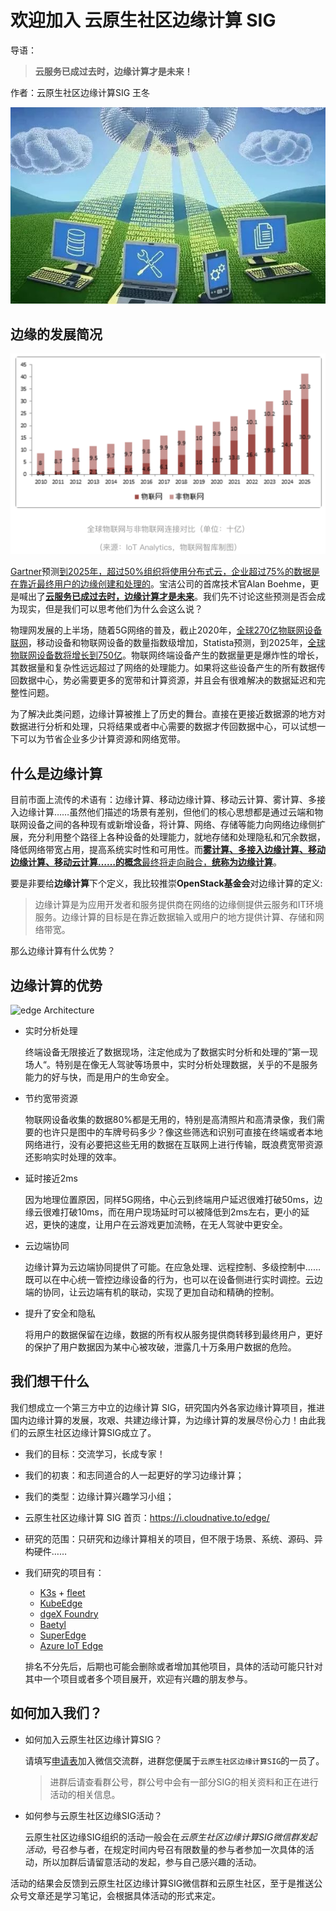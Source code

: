 # 欢迎加入 云原生社区边缘计算 SIG

导语：

> **云服务已成过去时，边缘计算才是未来！**

作者：云原生社区边缘计算SIG 王冬

![cloud_edge](../picture/cloud_edge.jpg)

## 边缘的发展简况



![wulianwang shebei shu](../picture/wulianwang_shebei_shu.png)

[Gartner](https://www.gartner.com/smarterwithgartner/)预测[到2025年，超过50%组织将使用分布式云，企业超过75%的数据是在靠近最终用户的边缘创建和处理的](https://www.gartner.com/smarterwithgartner/what-edge-computing-means-for-infrastructure-and-operations-leaders)。宝洁公司的首席技术官Alan Boehme，更是喊出了[**云服务已成过去时，边缘计算才是未来**](http://tech.sina.com.cn/csj/2019-10-05/doc-iicezzrr0191253.shtml)。我们先不讨论这些预测是否会成为现实，但是我们可以思考他们为什么会这么说？

物理网发展的上半场，随着5G网络的普及，截止2020年，[全球270亿物联网设备联网](http://m.myjizhi.com/1000000000667235)，移动设备和物联网设备的数量指数级增加，Statista预测，到2025年，[全球物联网设备数将增长到750亿](http://m.myjizhi.com/1000000000667235)。物联网终端设备产生的数据量更是爆炸性的增长，其数据量和复杂性远远超过了网络的处理能力。如果将这些设备产生的所有数据传回数据中心，势必需要更多的宽带和计算资源，并且会有很难解决的数据延迟和完整性问题。

为了解决此类问题，边缘计算被推上了历史的舞台。直接在更接近数据源的地方对数据进行分析和处理，只将结果或者中心需要的数据才传回数据中心，可以试想一下可以为节省企业多少计算资源和网络宽带。



## 什么是边缘计算

目前市面上流传的术语有：边缘计算、移动边缘计算、移动云计算、雾计算、多接入边缘计算……虽然他们描述的场景有差别，但他们的核心思想都是通过云端和物联网设备之间的各种现有或新增设备，将计算、网络、存储等能力向网络边缘侧扩展，充分利用整个路径上各种设备的处理能力，就地存储和处理隐私和冗余数据，降低网络带宽占用，提高系统实时性和可用性。而[**雾计算、多接入边缘计算、移动边缘计算、移动云计算……的概念**最终将走向融合，**统称为边缘计算**](https://www.jianshu.com/p/d311a1bc18aa)。

要是非要给**边缘计算**下个定义，我比较推崇**OpenStack基金会**对边缘计算的定义:

>    边缘计算是为应用开发者和服务提供商在网络的边缘侧提供云服务和IT环境服务。边缘计算的目标是在靠近数据输入或用户的地方提供计算、存储和网络带宽。

那么边缘计算有什么优势？



## 边缘计算的优势

![edge Architecture](../picture/edge-arch.png)

-   实时分析处理

    终端设备无限接近了数据现场，注定他成为了数据实时分析和处理的”第一现场人“。特别是在像无人驾驶等场景中，实时分析处理数据，关乎的不是服务能力的好与快，而是用户的生命安全。

-   节约宽带资源

    物联网设备收集的数据80%都是无用的，特别是高清照片和高清录像，我们需要的也许只是图中的车牌号码多少？像这些筛选和识别可直接在终端或者本地网络进行，没有必要把这些无用的数据在互联网上进行传输，既浪费宽带资源还影响实时处理的效率。

-   延时接近2ms

    因为地理位置原因，同样5G网络，中心云到终端用户延迟很难打破50ms，边缘云很难打破10ms，而在用户现场延时可以被降低到2ms左右，更小的延迟，更快的速度，让用户在云游戏更加流畅，在无人驾驶中更安全。

-   云边端协同

    边缘计算为云边端协同提供了可能。在应急处理、远程控制、多级控制中……既可以在中心统一管控边缘设备的行为，也可以在设备侧进行实时调控。云边端的协同，让云边端有机的联动，实现了更加自动和精确的控制。

-   提升了安全和隐私

    将用户的数据保留在边缘，数据的所有权从服务提供商转移到最终用户，更好的保护了用户数据因为某中心被攻破，泄露几十万条用户数据的危险。

    

## 我们想干什么

我们想成立一个第三方中立的边缘计算 SIG，研究国内外各家边缘计算项目，推进国内边缘计算的发展，攻艰、共建边缘计算，为边缘计算的发展尽份心力！由此我们的云原生社区边缘计算SIG成立了。


-   我们的目标：交流学习，长成专家！

-   我们的初衷：和志同道合的人一起更好的学习边缘计算；

-   我们的类型：边缘计算兴趣学习小组；

-   云原生社区边缘计算 SIG 首页：https://i.cloudnative.to/edge/

-   研究的范围：只研究和边缘计算相关的项目，但不限于场景、系统、源码、异构硬件……

-   我们研究的项目有：

    -   [K3s](https://github.com/k3s-io/k3s) + [fleet](https://github.com/rancher/fleet)
    -   [KubeEdge](https://github.com/kubeedge/kubeedge)
    -   [dgeX Foundry](https://github.com/edgexfoundry/edgex-go)
    -   [Baetyl](https://github.com/baetyl/baetyl)
    -   [SuperEdge](https://github.com/superedge/superedge)
    -   [Azure IoT Edge](https://github.com/Azure/iot-edge-v1)
    
    排名不分先后，后期也可能会删除或者增加其他项目，具体的活动可能只针对其中一个项目或者多个项目展开，欢迎有兴趣的朋友参与。

## 如何加入我们？

-   如何加入云原生社区边缘计算SIG？

    请填写[申请表](https://wj.qq.com/s2/8115459/339a/)加入微信交流群，进群您便属于`云原生社区边缘计算SIG`的一员了。

    >    进群后请查看群公号，群公号中会有一部分SIG的相关资料和正在进行活动的相关信息。

-   如何参与云原生社区边缘SIG活动？

    云原生社区边缘SIG组织的活动一般会在*云原生社区边缘计算SIG微信群发起活动*，号召参与者，在规定时间内号召有限数量的参与者参加一次具体的活动，所以加群后请留意活动的发起，参与自己感兴趣的活动。

​	活动的结果会反馈到云原生社区边缘计算SIG微信群和云原生社区，至于是推送公众号文章还是学习笔记，会根据具体活动的形式来定。

